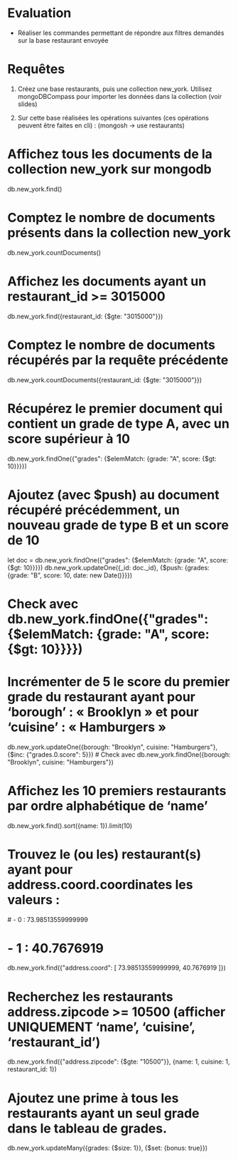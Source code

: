 # Evaluation 
- Réaliser les commandes permettant de répondre aux filtres demandés sur la base restaurant envoyée

# Requêtes
1.	Créez une base restaurants, puis une collection new_york. Utilisez mongoDBCompass pour importer les données dans la collection (voir slides)

2.	Sur cette base réalisées les opérations suivantes (ces opérations peuvent être faites en cli) : (mongosh -> use restaurants)
# Affichez tous les documents de la collection new_york sur mongodb
db.new_york.find()

# Comptez le nombre de documents présents dans la collection new_york
db.new_york.countDocuments()

# Affichez les documents ayant un restaurant_id >= 3015000
db.new_york.find({restaurant_id: {$gte: "3015000"}})

# Comptez le nombre de documents récupérés par la requête précédente
db.new_york.countDocuments({restaurant_id: {$gte: "3015000"}})

# Récupérez le premier document qui contient un grade de type A, avec un score supérieur à 10
db.new_york.findOne({"grades": {$elemMatch: {grade: "A", score: {$gt: 10}}}})

# Ajoutez (avec $push) au document récupéré précédemment, un nouveau grade de type B et un score de 10
let doc = db.new_york.findOne({"grades": {$elemMatch: {grade: "A", score: {$gt: 10}}}})
db.new_york.updateOne({_id: doc._id}, {$push: {grades: {grade: "B", score: 10, date: new Date()}}})
# Check avec db.new_york.findOne({"grades": {$elemMatch: {grade: "A", score: {$gt: 10}}}})

# Incrémenter de 5 le score du premier grade du restaurant ayant pour ‘borough’ : « Brooklyn » et pour ‘cuisine’ : « Hamburgers »
db.new_york.updateOne({borough: "Brooklyn", cuisine: "Hamburgers"}, {$inc: {"grades.0.score": 5}})
# Check avec db.new_york.findOne({borough: "Brooklyn", cuisine: "Hamburgers"})

# Affichez les 10 premiers restaurants par ordre alphabétique de ‘name’
db.new_york.find().sort({name: 1}).limit(10)

# Trouvez le (ou les) restaurant(s) ayant pour address.coord.coordinates les valeurs :
# - 0 : 73.98513559999999
# - 1 : 40.7676919
db.new_york.find({"address.coord": [ 73.98513559999999, 40.7676919 ]})

# Recherchez les restaurants address.zipcode >= 10500 (afficher UNIQUEMENT ‘name’, ‘cuisine’, ‘restaurant_id’)
db.new_york.find({"address.zipcode": {$gte: "10500"}}, {name: 1, cuisine: 1, restaurant_id: 1})

# Ajoutez une prime à tous les restaurants ayant un seul grade dans le tableau de grades.
db.new_york.updateMany({grades: {$size: 1}}, {$set: {bonus: true}})